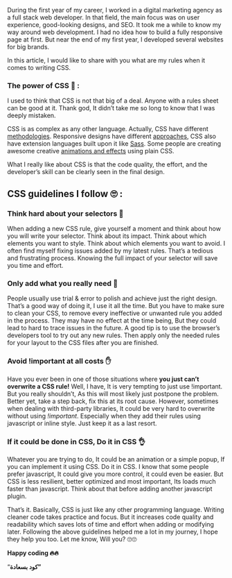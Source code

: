 During the first year of my career, I worked in a digital marketing agency as a full stack web developer. In that field, the main focus was on user experience, good-looking designs, and SEO. It took me a while to know my way around web development. I had no idea how to build a fully responsive page at first. But near the end of my first year, I developed several websites for big brands.

In this article, I would like to share with you what are my rules when it comes to writing CSS.

### The power of CSS 💪 :

I used to think that CSS is not that big of a deal. Anyone with a rules sheet can be good at it. Thank god, It didn’t take me so long to know that I was deeply mistaken.

CSS is as complex as any other language. Actually, CSS have different [methodologies](https://www.hongkiat.com/blog/css-writing-methodologies/). Responsive designs have different [approaches](https://www.uxpin.com/studio/blog/a-hands-on-guide-to-mobile-first-design/), CSS also have extension languages built upon it like [Sass](https://sass-lang.com/). Some people are creating awesome creative [animations and effects](https://www.creativebloq.com/inspiration/css-animation-examples) using plain CSS.

What I really like about CSS is that the code quality, the effort, and the developer’s skill can be clearly seen in the final design.

## CSS guidelines I follow 🙄 :

### Think hard about your selectors 🤔

When adding a new CSS rule, give yourself a moment and think about how you will write your selector. Think about its impact. Think about which elements you want to style. Think about which elements you want to avoid. I often find myself fixing issues added by my latest rules. That’s a tedious and frustrating process. Knowing the full impact of your selector will save you time and effort.

### Only add what you really need 🧐

People usually use trial & error to polish and achieve just the right design. That’s a good way of doing it, I use it all the time. But you have to make sure to clean your CSS, to remove every ineffective or unwanted rule you added in the process. They may have no effect at the time being, But they could lead to hard to trace issues in the future. A good tip is to use the browser’s developers tool to try out any new rules. Then apply only the needed rules for your layout to the CSS files after you are finished.

### Avoid !important at all costs ✋

Have you ever been in one of those situations where **you just can’t overwrite a CSS rule!** Well, I have, It is very tempting to just use !important. But you really shouldn’t, As this will most likely just postpone the problem. Better yet, take a step back, fix this at its root cause. However, sometimes when dealing with third-party libraries, It could be very hard to overwrite without using *!important*. Especially when they add their rules using javascript or inline style. Just keep it as a last resort.

### If it could be done in CSS, Do it in CSS 👌

Whatever you are trying to do, It could be an animation or a simple popup, If you can implement it using CSS. Do it in CSS. I know that some people prefer javascript, It could give you more control, it could even be easier. But CSS is less resilient, better optimized and most important, Its loads much faster than javascript. Think about that before adding another javascript plugin.

That’s it. Basically, CSS is just like any other programming language. Writing cleaner code takes practice and focus. But it increases code quality and readability which saves lots of time and effort when adding or modifying later. Following the above guidelines helped me a lot in my journey, I hope they help you too. Let me know, Will you? 🙄🙄

**Happy coding 🔥🔥**

“**كود بسعادة”**
